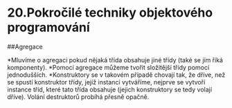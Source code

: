 # 20.Pokročilé techniky objektového programování

##Agregace

*Mluvíme o agregaci pokud nějaká třída obsahuje jiné třídy (také se jím říká komponenty). 
*Pomocí agregace můžeme tvořit složitější třídy pomocí jednodušších. 
*Konstruktory se v takovém případě chovají tak, že dříve, než se spustí konstruktor třídy, jejíž instanci vytváříme, nejprve se vytvoří instance tříd, které tato třída obsahuje (jejich konstruktory se tedy volají dříve). Volání destruktorů probíhá přesně opačně.
